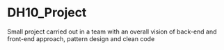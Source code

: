 # DH10_Project

Small project carried out in a team with an overall vision of back-end and front-end approach, pattern design and clean code
